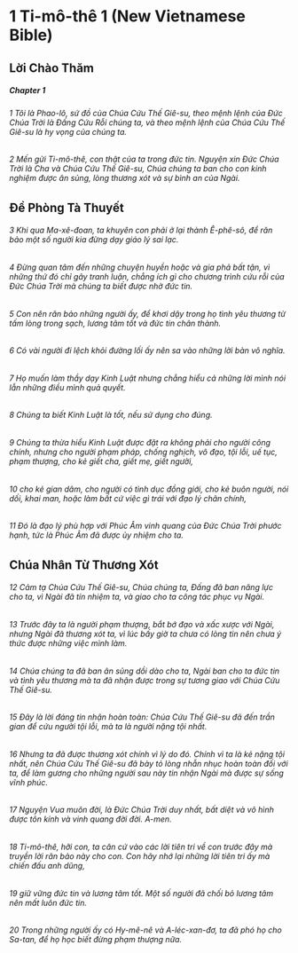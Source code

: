 
# 1 Ti-mô-thê 1 (New Vietnamese Bible)
## Lời Chào Thăm

##### Chapter 1
###### 1 Tôi là Phao-lô, sứ đồ của Chúa Cứu Thế Giê-su, theo mệnh lệnh của Đức Chúa Trời là Đấng Cứu Rỗi chúng ta, và theo mệnh lệnh của Chúa Cứu Thế Giê-su là hy vọng của chúng ta.

###### 2 Mến gửi Ti-mô-thê, con thật của ta trong đức tin. Nguyện xin Đức Chúa Trời là Cha và Chúa Cứu Thế Giê-su, Chúa chúng ta ban cho con kinh nghiệm được ân sủng, lòng thương xót và sự bình an của Ngài.

## Đề Phòng Tà Thuyết

###### 3 Khi qua Ma-xê-đoan, ta khuyên con phải ở lại thành Ê-phê-sô, để răn bảo một số người kia đừng dạy giáo lý sai lạc.  
###### 4 Đừng quan tâm đến những chuyện huyền hoặc và gia phả bất tận, vì những thứ đó chỉ gây tranh luận, chẳng ích gì cho chương trình cứu rỗi của Đức Chúa Trời mà chúng ta biết được nhờ đức tin.  
###### 5 Con nên răn bảo những người ấy, để khơi dậy trong họ tình yêu thương từ tấm lòng trong sạch, lương tâm tốt và đức tin chân thành.  
###### 6 Có vài người đi lệch khỏi đường lối ấy nên sa vào những lời bàn vô nghĩa.  
###### 7 Họ muốn làm thầy dạy Kinh Luật nhưng chẳng hiểu cả những lời mình nói lẫn những điều mình quả quyết.

###### 8 Chúng ta biết Kinh Luật là tốt, nếu sử dụng cho đúng.  
###### 9 Chúng ta thừa hiểu Kinh Luật được đặt ra không phải cho người công chính, nhưng cho người phạm pháp, chống nghịch, vô đạo, tội lỗi, uế tục, phạm thượng, cho kẻ giết cha, giết mẹ, giết người,  
###### 10 cho kẻ gian dâm, cho người có tình dục đồng giới, cho kẻ buôn người, nói dối, khai man, hoặc làm bất cứ việc gì trái với đạo lý chân chính,  
###### 11 Đó là đạo lý phù hợp với Phúc Âm vinh quang của Đức Chúa Trời phước hạnh, tức là Phúc Âm đã được ủy nhiệm cho ta.

## Chúa Nhân Từ Thương Xót

###### 12 Cảm tạ Chúa Cứu Thế Giê-su, Chúa chúng ta, Đấng đã ban năng lực cho ta, vì Ngài đã tín nhiệm ta, và giao cho ta công tác phục vụ Ngài.  
###### 13 Trước đây ta là người phạm thượng, bắt bớ đạo và xấc xược với Ngài, nhưng Ngài đã thương xót ta, vì lúc bấy giờ ta chưa có lòng tin nên chưa ý thức được những việc mình làm.  
###### 14 Chúa chúng ta đã ban ân sủng dồi dào cho ta, Ngài ban cho ta đức tin và tình yêu thương mà ta đã nhận được trong sự tương giao với Chúa Cứu Thế Giê-su.

###### 15 Đây là lời đáng tin nhận hoàn toàn: Chúa Cứu Thế Giê-su đã đến trần gian để cứu người tội lỗi, mà ta là người nặng tội nhất.  
###### 16 Nhưng ta đã được thương xót chính vì lý do đó. Chính vì ta là kẻ nặng tội nhất, nên Chúa Cứu Thế Giê-su đã bày tỏ lòng nhẫn nhục hoàn toàn đối với ta, để làm gương cho những người sau này tin nhận Ngài mà được sự sống vĩnh phúc.  
###### 17 Nguyện Vua muôn đời, là Đức Chúa Trời duy nhất, bất diệt và vô hình được tôn kính và vinh quang đời đời. A-men.

###### 18 Ti-mô-thê, hỡi con, ta căn cứ vào các lời tiên tri về con trước đây mà truyền lời răn bảo này cho con. Con hãy nhớ lại những lời tiên tri ấy mà chiến đấu anh dũng,  
###### 19 giữ vững đức tin và lương tâm tốt. Một số người đã chối bỏ lương tâm nên mất luôn đức tin.  
###### 20 Trong những người ấy có Hy-mê-nê và A-léc-xan-đơ, ta đã phó họ cho Sa-tan, để họ học biết đừng phạm thượng nữa.

